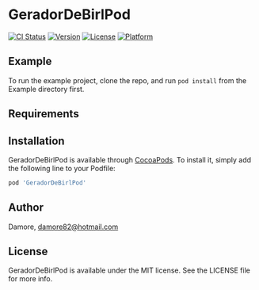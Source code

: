 # GeradorDeBirlPod

[![CI Status](http://img.shields.io/travis/IgorClemente/GeradorDeBirlPod.svg?style=flat)](https://travis-ci.org/IgorClemente/GeradorDeBirlPod)
[![Version](https://img.shields.io/cocoapods/v/GeradorDeBirlPod.svg?style=flat)](http://cocoapods.org/pods/GeradorDeBirlPod)
[![License](https://img.shields.io/cocoapods/l/GeradorDeBirlPod.svg?style=flat)](http://cocoapods.org/pods/GeradorDeBirlPod)
[![Platform](https://img.shields.io/cocoapods/p/GeradorDeBirlPod.svg?style=flat)](http://cocoapods.org/pods/GeradorDeBirlPod)

## Example

To run the example project, clone the repo, and run `pod install` from the Example directory first.

## Requirements

## Installation

GeradorDeBirlPod is available through [CocoaPods](http://cocoapods.org). To install
it, simply add the following line to your Podfile:

```ruby
pod 'GeradorDeBirlPod'
```

## Author

Damore, damore82@hotmail.com

## License

GeradorDeBirlPod is available under the MIT license. See the LICENSE file for more info.
